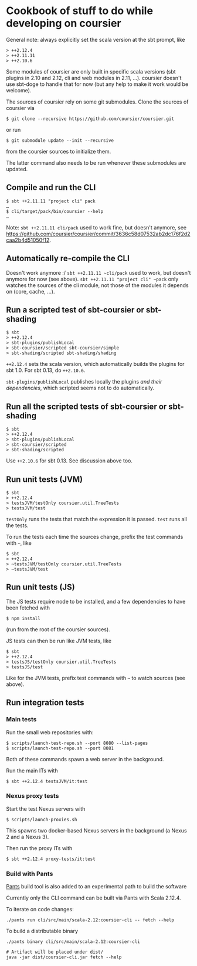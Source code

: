 # Cookbook of stuff to do while developing on coursier

General note: always explicitly set the scala version at the sbt prompt, like
```
> ++2.12.4
> ++2.11.11
> ++2.10.6
```

Some modules of coursier are only built in specific scala versions (sbt plugins in 2.10 and 2.12, cli and web modules in 2.11, …). coursier doesn't use sbt-doge
to handle that for now (but any help to make it work would be welcome).

The sources of coursier rely on some git submodules. Clone the sources of coursier via
```
$ git clone --recursive https://github.com/coursier/coursier.git
```
or run
```
$ git submodule update --init --recursive
```
from the coursier sources to initialize them.

The latter command also needs to be run whenever these submodules are updated.

## Compile and run the CLI

```
$ sbt ++2.11.11 "project cli" pack
…
$ cli/target/pack/bin/coursier --help
…
```

Note: `sbt ++2.11.11 cli/pack` used to work fine, but doesn't anymore, see
https://github.com/coursier/coursier/commit/3636c58d07532ab2dc176f2d2caa2b4d51050f12.

## Automatically re-compile the CLI

Doesn't work anymore :/ `sbt ++2.11.11 ~cli/pack` used to work, but doesn't
anymore for now (see above). `sbt ++2.11.11 "project cli" ~pack` only watches
the sources of the cli module, not those of the modules it depends on (core,
cache, …).

## Run a scripted test of sbt-coursier or sbt-shading

```
$ sbt
> ++2.12.4
> sbt-plugins/publishLocal
> sbt-coursier/scripted sbt-coursier/simple
> sbt-shading/scripted sbt-shading/shading
```

`++2.12.4` sets the scala version, which automatically builds the plugins for sbt 1.0. For sbt 0.13, do `++2.10.6`.

`sbt-plugins/publishLocal` publishes locally the plugins *and their dependencies*, which scripted seems not to do automatically.

## Run all the scripted tests of sbt-coursier or sbt-shading

```
$ sbt
> ++2.12.4
> sbt-plugins/publishLocal
> sbt-coursier/scripted
> sbt-shading/scripted
```

Use `++2.10.6` for sbt 0.13. See discussion above too.

## Run unit tests (JVM)

```
$ sbt
> ++2.12.4
> testsJVM/testOnly coursier.util.TreeTests
> testsJVM/test
```

`testOnly` runs the tests that match the expression it is passed.
`test` runs all the tests.

To run the tests each time the sources change, prefix the test commands with
`~`, like
```
$ sbt
> ++2.12.4
> ~testsJVM/testOnly coursier.util.TreeTests
> ~testsJVM/test
```

## Run unit tests (JS)

The JS tests require node to be installed, and a few dependencies to have been
fetched with
```
$ npm install
```
(run from the root of the coursier sources).

JS tests can then be run like JVM tests, like
```
$ sbt
> ++2.12.4
> testsJS/testOnly coursier.util.TreeTests
> testsJS/test
```

Like for the JVM tests, prefix test commands with `~` to watch sources (see above).

## Run integration tests

### Main tests

Run the small web repositories with:
```
$ scripts/launch-test-repo.sh --port 8080 --list-pages
$ scripts/launch-test-repo.sh --port 8081
```

Both of these commands spawn a web server in the background.

Run the main ITs with
```
$ sbt ++2.12.4 testsJVM/it:test
```

### Nexus proxy tests

Start the test Nexus servers with
```
$ scripts/launch-proxies.sh
```

This spawns two docker-based Nexus servers in the background (a Nexus 2 and a Nexus 3).

Then run the proxy ITs with
```
$ sbt ++2.12.4 proxy-tests/it:test
```

### Build with Pants

[Pants](https://github.com/pantsbuild/pants) build tool is also added to an experimental path to build the software

Currently only the CLI command can be built via Pants with Scala 2.12.4.

To iterate on code changes:

```
./pants run cli/src/main/scala-2.12:coursier-cli -- fetch --help
```

To build a distributable binary
```
./pants binary cli/src/main/scala-2.12:coursier-cli

# Artifact will be placed under dist/
java -jar dist/coursier-cli.jar fetch --help
```
